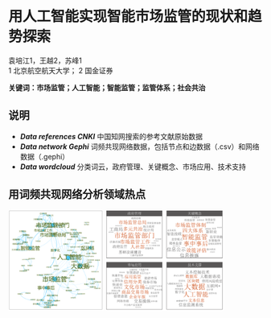 # 用人工智能实现智能市场监管的现状和趋势探索
袁培江1，王越2，苏峰1      
1 北京航空航天大学； 2 国金证券      
       
**关键词：市场监管；人工智能；智能监管；监管体系；社会共治**

## 说明
- ***Data references CNKI*** 中国知网搜索的参考文献原始数据
- ***Data network Gephi*** 词频共现网络数据，包括节点和边数据（.csv）和网络数据（.gephi）
- ***Data wordcloud*** 分类词云，政府管理、关键概念、市场应用、技术支持

## 用词频共现网络分析领域热点
<img src="imgs/Word co-occurrence network.png" height="200px" width="auto"/> 
<img src="imgs/Wordcloud.png" height="200px" width="auto"/> 
